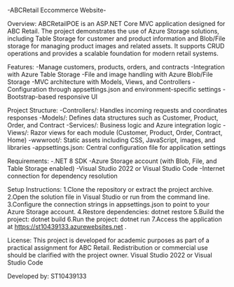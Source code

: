-ABCRetail Eccommerce Website-

Overview:
ABCRetailPOE is an ASP.NET Core MVC application designed for ABC Retail. The project demonstrates the use of Azure Storage solutions, including Table Storage for customer and product information and Blob/File storage for managing product images and related assets. It supports CRUD operations and provides a scalable foundation for modern retail systems.

Features:
-Manage customers, products, orders, and contracts
-Integration with Azure Table Storage
-File and image handling with Azure Blob/File Storage
-MVC architecture with Models, Views, and Controllers
-Configuration through appsettings.json and environment-specific settings
-Bootstrap-based responsive UI

Project Structure:
-Controllers/: Handles incoming requests and coordinates responses
-Models/: Defines data structures such as Customer, Product, Order, and Contract
-Services/: Business logic and Azure integration logic
-Views/: Razor views for each module (Customer, Product, Order, Contract, Home)
-wwwroot/: Static assets including CSS, JavaScript, images, and libraries
-appsettings.json: Central configuration file for application settings

Requirements:
-.NET 8 SDK
-Azure Storage account (with Blob, File, and Table Storage enabled)
-Visual Studio 2022 or Visual Studio Code
-Internet connection for dependency resolution

Setup Instructions:
1.Clone the repository or extract the project archive.
2.Open the solution file in Visual Studio or run from the command line.
3.Configure the connection strings in appsettings.json to point to your Azure Storage account.
4.Restore dependencies: dotnet restore
5.Build the project: dotnet build
6.Run the project: dotnet run
7.Access the application at https://st10439133.azurewebsites.net .

License:
This project is developed for academic purposes as part of a practical assignment for ABC Retail. Redistribution or commercial use should be clarified with the project owner.
Visual Studio 2022 or Visual Studio Code

Developed by: ST10439133
